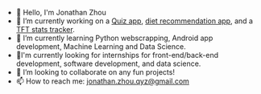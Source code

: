 * 👋 Hello, I'm Jonathan Zhou
* 🔭 I’m currently working on a [Quiz app](https://github.com/agiledev-students-spring-2023/final-project-quizverse), [diet recommendation app](https://github.com/chiyanz/Diet-App), and a [TFT stats tracker](https://github.com/chiyanz/tft-tracker).
* 🌱 I’m currently learning Python webscrapping, Android app development, Machine Learning and Data Science.
* 👀I'm currently looking for internships for front-end/back-end development, software development, and data science.
* 👯 I’m looking to collaborate on any fun projects!
* 📫 How to reach me: jonathan.zhou.qyz@gmail.com


<!--
**chiyanz/chiyanz** is a ✨ _special_ ✨ repository because its `README.md` (this file) appears on your GitHub profile.

Here are some ideas to get you started:

- 🔭 I’m currently working on ...
- 🌱 I’m currently learning ...
- 👯 I’m looking to collaborate on ...
- 🤔 I’m looking for help with ...
- 💬 Ask me about ...
- 📫 How to reach me: ...
- 😄 Pronouns: ...
- ⚡ Fun fact: ...
-->
